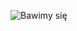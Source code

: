 ![Bawimy się](http://4.bp.blogspot.com/-wLble_9rd1c/UV6ciVv73QI/AAAAAAAAAPk/OT2rV_e_iiQ/s1600/koty.jpg)
